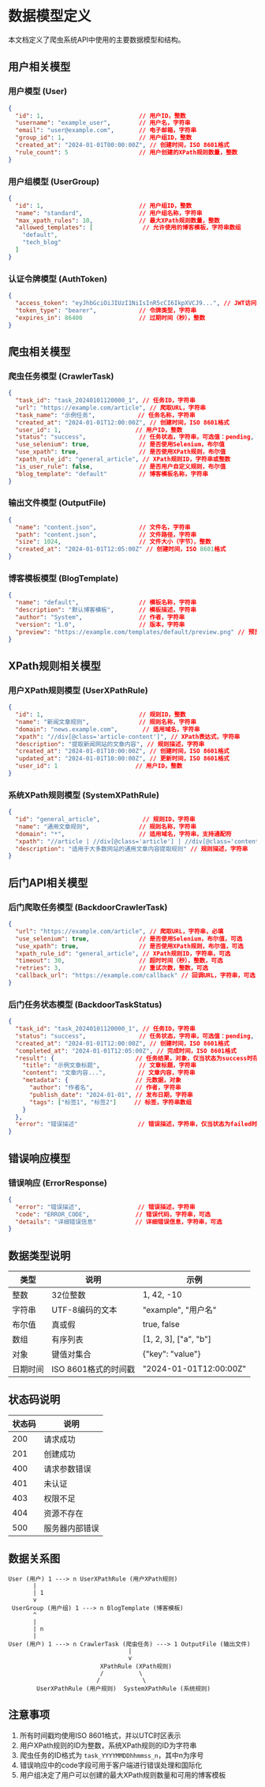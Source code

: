 # 数据模型定义

本文档定义了爬虫系统API中使用的主要数据模型和结构。

## 用户相关模型

### 用户模型 (User)

```json
{
  "id": 1,                           // 用户ID，整数
  "username": "example_user",        // 用户名，字符串
  "email": "user@example.com",       // 电子邮箱，字符串
  "group_id": 1,                     // 用户组ID，整数
  "created_at": "2024-01-01T00:00:00Z", // 创建时间，ISO 8601格式
  "rule_count": 5                    // 用户创建的XPath规则数量，整数
}
```

### 用户组模型 (UserGroup)

```json
{
  "id": 1,                           // 用户组ID，整数
  "name": "standard",                // 用户组名称，字符串
  "max_xpath_rules": 10,             // 最大XPath规则数量，整数
  "allowed_templates": [              // 允许使用的博客模板，字符串数组
    "default",
    "tech_blog"
  ]
}
```

### 认证令牌模型 (AuthToken)

```json
{
  "access_token": "eyJhbGciOiJIUzI1NiIsInR5cCI6IkpXVCJ9...", // JWT访问令牌，字符串
  "token_type": "bearer",            // 令牌类型，字符串
  "expires_in": 86400                // 过期时间（秒），整数
}
```

## 爬虫相关模型

### 爬虫任务模型 (CrawlerTask)

```json
{
  "task_id": "task_20240101120000_1", // 任务ID，字符串
  "url": "https://example.com/article", // 爬取URL，字符串
  "task_name": "示例任务",            // 任务名称，字符串
  "created_at": "2024-01-01T12:00:00Z", // 创建时间，ISO 8601格式
  "user_id": 1,                     // 用户ID，整数
  "status": "success",               // 任务状态，字符串，可选值：pending, running, success, failed
  "use_selenium": true,              // 是否使用Selenium，布尔值
  "use_xpath": true,                 // 是否使用XPath规则，布尔值
  "xpath_rule_id": "general_article", // XPath规则ID，字符串或整数
  "is_user_rule": false,             // 是否用户自定义规则，布尔值
  "blog_template": "default"         // 博客模板名称，字符串
}
```

### 输出文件模型 (OutputFile)

```json
{
  "name": "content.json",            // 文件名，字符串
  "path": "content.json",            // 文件路径，字符串
  "size": 1024,                      // 文件大小（字节），整数
  "created_at": "2024-01-01T12:05:00Z" // 创建时间，ISO 8601格式
}
```

### 博客模板模型 (BlogTemplate)

```json
{
  "name": "default",                 // 模板名称，字符串
  "description": "默认博客模板",       // 模板描述，字符串
  "author": "System",                // 作者，字符串
  "version": "1.0",                  // 版本，字符串
  "preview": "https://example.com/templates/default/preview.png" // 预览图URL，字符串
}
```

## XPath规则相关模型

### 用户XPath规则模型 (UserXPathRule)

```json
{
  "id": 1,                           // 规则ID，整数
  "name": "新闻文章规则",              // 规则名称，字符串
  "domain": "news.example.com",       // 适用域名，字符串
  "xpath": "//div[@class='article-content']", // XPath表达式，字符串
  "description": "提取新闻网站的文章内容", // 规则描述，字符串
  "created_at": "2024-01-01T10:00:00Z", // 创建时间，ISO 8601格式
  "updated_at": "2024-01-01T10:00:00Z", // 更新时间，ISO 8601格式
  "user_id": 1                      // 用户ID，整数
}
```

### 系统XPath规则模型 (SystemXPathRule)

```json
{
  "id": "general_article",            // 规则ID，字符串
  "name": "通用文章规则",              // 规则名称，字符串
  "domain": "*",                     // 适用域名，字符串，支持通配符
  "xpath": "//article | //div[@class='article'] | //div[@class='content']", // XPath表达式，字符串
  "description": "适用于大多数网站的通用文章内容提取规则" // 规则描述，字符串
}
```

## 后门API相关模型

### 后门爬取任务模型 (BackdoorCrawlerTask)

```json
{
  "url": "https://example.com/article", // 爬取URL，字符串，必填
  "use_selenium": true,              // 是否使用Selenium，布尔值，可选
  "use_xpath": true,                 // 是否使用XPath规则，布尔值，可选
  "xpath_rule_id": "general_article", // XPath规则ID，字符串，可选
  "timeout": 30,                     // 超时时间（秒），整数，可选
  "retries": 3,                      // 重试次数，整数，可选
  "callback_url": "https://example.com/callback" // 回调URL，字符串，可选
}
```

### 后门任务状态模型 (BackdoorTaskStatus)

```json
{
  "task_id": "task_20240101120000_1", // 任务ID，字符串
  "status": "success",               // 任务状态，字符串，可选值：pending, running, success, failed
  "created_at": "2024-01-01T12:00:00Z", // 创建时间，ISO 8601格式
  "completed_at": "2024-01-01T12:05:00Z", // 完成时间，ISO 8601格式
  "result": {                       // 任务结果，对象，仅当状态为success时存在
    "title": "示例文章标题",           // 文章标题，字符串
    "content": "文章内容...",         // 文章内容，字符串
    "metadata": {                   // 元数据，对象
      "author": "作者名",            // 作者，字符串
      "publish_date": "2024-01-01", // 发布日期，字符串
      "tags": ["标签1", "标签2"]     // 标签，字符串数组
    }
  },
  "error": "错误描述"                 // 错误描述，字符串，仅当状态为failed时存在
}
```

## 错误响应模型

### 错误响应 (ErrorResponse)

```json
{
  "error": "错误描述",                // 错误描述，字符串
  "code": "ERROR_CODE",             // 错误代码，字符串，可选
  "details": "详细错误信息"           // 详细错误信息，字符串，可选
}
```

## 数据类型说明

| 类型 | 说明 | 示例 |
|------|------|------|
| 整数 | 32位整数 | 1, 42, -10 |
| 字符串 | UTF-8编码的文本 | "example", "用户名" |
| 布尔值 | 真或假 | true, false |
| 数组 | 有序列表 | [1, 2, 3], ["a", "b"] |
| 对象 | 键值对集合 | {"key": "value"} |
| 日期时间 | ISO 8601格式的时间戳 | "2024-01-01T12:00:00Z" |

## 状态码说明

| 状态码 | 说明 |
|--------|------|
| 200 | 请求成功 |
| 201 | 创建成功 |
| 400 | 请求参数错误 |
| 401 | 未认证 |
| 403 | 权限不足 |
| 404 | 资源不存在 |
| 500 | 服务器内部错误 |

## 数据关系图

```
User (用户) 1 ---> n UserXPathRule (用户XPath规则)
       |
       | 1
       v
 UserGroup (用户组) 1 ---> n BlogTemplate (博客模板)
       ^
       |
       | n
       |
User (用户) 1 ---> n CrawlerTask (爬虫任务) ---> 1 OutputFile (输出文件)
                                  |
                                  v
                          XPathRule (XPath规则)
                          /          \
                         /            \
        UserXPathRule (用户规则)  SystemXPathRule (系统规则)
```

## 注意事项

1. 所有时间戳均使用ISO 8601格式，并以UTC时区表示
2. 用户XPath规则的ID为整数，系统XPath规则的ID为字符串
3. 爬虫任务的ID格式为 `task_YYYYMMDDhhmmss_n`，其中n为序号
4. 错误响应中的code字段可用于客户端进行错误处理和国际化
5. 用户组决定了用户可以创建的最大XPath规则数量和可用的博客模板